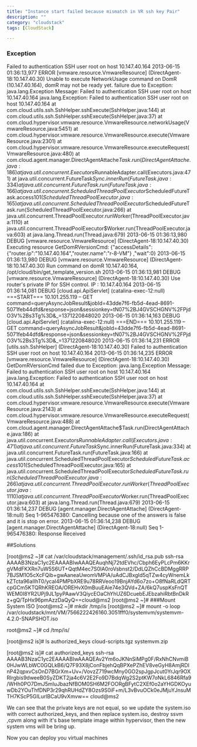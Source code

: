```yaml
---
title: "Instance start failed because mismatch in VR ssh key Pair"
description: ""
category: "cloudstack"
tags: [CloudStack]

---
```


### Exception

Failed to authentication SSH user root on host 10.147.40.164
2013-06-15 01:36:13,977 ERROR [vmware.resource.VmwareResource] (DirectAgent-18:10.147.40.30) Unable to execute NetworkUsage command on DomR (10.147.40.164), domR may not be ready yet. failure due to Exception: java.lang.Exception
Message: Failed to authentication SSH user root on host 10.147.40.164
java.lang.Exception: Failed to authentication SSH user root on host 10.147.40.164
at com.cloud.utils.ssh.SshHelper.sshExecute(SshHelper.java:144)
at com.cloud.utils.ssh.SshHelper.sshExecute(SshHelper.java:37)
at com.cloud.hypervisor.vmware.resource.VmwareResource.networkUsage(VmwareResource.java:5451)
at com.cloud.hypervisor.vmware.resource.VmwareResource.execute(VmwareResource.java:2301)
at com.cloud.hypervisor.vmware.resource.VmwareResource.executeRequest(VmwareResource.java:480)
at com.cloud.agent.manager.DirectAgentAttache$Task.run(DirectAgentAttache.java:186)
at java.util.concurrent.Executors$RunnableAdapter.call(Executors.java:471)
at java.util.concurrent.FutureTask$Sync.innerRun(FutureTask.java:334)
at java.util.concurrent.FutureTask.run(FutureTask.java:166)
at java.util.concurrent.ScheduledThreadPoolExecutor$ScheduledFutureTask.access$101(ScheduledThreadPoolExecutor.java:165)
at java.util.concurrent.ScheduledThreadPoolExecutor$ScheduledFutureTask.run(ScheduledThreadPoolExecutor.java:266)
at java.util.concurrent.ThreadPoolExecutor.runWorker(ThreadPoolExecutor.java:1110)
at java.util.concurrent.ThreadPoolExecutor$Worker.run(ThreadPoolExecutor.java:603)
at java.lang.Thread.run(Thread.java:679)
2013-06-15 01:36:13,980 DEBUG [vmware.resource.VmwareResource] (DirectAgent-18:10.147.40.30) Executing resource GetDomRVersionCmd: {"accessDetails":
{"router.ip":"10.147.40.164","router.name":"r-8-VM"}
,"wait":0}
2013-06-15 01:36:13,980 DEBUG [vmware.resource.VmwareResource] (DirectAgent-18:10.147.40.30) Run command on domR 10.147.40.164, /opt/cloud/bin/get_template_version.sh 
2013-06-15 01:36:13,981 DEBUG [vmware.resource.VmwareResource] (DirectAgent-18:10.147.40.30) Use router's private IP for SSH control. IP : 10.147.40.164
2013-06-15 01:36:14,081 DEBUG [cloud.api.ApiServlet] (catalina-exec-12:null) ===START=== 10.101.255.119 – GET command=queryAsyncJobResult&jobId=43dde7f6-fb5d-4ead-8691-5071feb44dfd&response=json&sessionkey=tN07%2BJ4GVSCHGNV%2FPjdO3V%2Bs3Tg%3D&_=1371220848020
2013-06-15 01:36:14,163 DEBUG [cloud.api.ApiServlet] (catalina-exec-12:null) ===END=== 10.101.255.119 – GET command=queryAsyncJobResult&jobId=43dde7f6-fb5d-4ead-8691-5071feb44dfd&response=json&sessionkey=tN07%2BJ4GVSCHGNV%2FPjdO3V%2Bs3Tg%3D&_=1371220848020
2013-06-15 01:36:14,231 ERROR [utils.ssh.SshHelper] (DirectAgent-18:10.147.40.30) Failed to authentication SSH user root on host 10.147.40.164
2013-06-15 01:36:14,235 ERROR [vmware.resource.VmwareResource] (DirectAgent-18:10.147.40.30) GetDomRVersionCmd failed due to Exception: java.lang.Exception
Message: Failed to authentication SSH user root on host 10.147.40.164
java.lang.Exception: Failed to authentication SSH user root on host 10.147.40.164
at com.cloud.utils.ssh.SshHelper.sshExecute(SshHelper.java:144)
at com.cloud.utils.ssh.SshHelper.sshExecute(SshHelper.java:37)
at com.cloud.hypervisor.vmware.resource.VmwareResource.execute(VmwareResource.java:2143)
at com.cloud.hypervisor.vmware.resource.VmwareResource.executeRequest(VmwareResource.java:488)
at com.cloud.agent.manager.DirectAgentAttache$Task.run(DirectAgentAttache.java:186)
at java.util.concurrent.Executors$RunnableAdapter.call(Executors.java:471)
at java.util.concurrent.FutureTask$Sync.innerRun(FutureTask.java:334)
at java.util.concurrent.FutureTask.run(FutureTask.java:166)
at java.util.concurrent.ScheduledThreadPoolExecutor$ScheduledFutureTask.access$101(ScheduledThreadPoolExecutor.java:165)
at java.util.concurrent.ScheduledThreadPoolExecutor$ScheduledFutureTask.run(ScheduledThreadPoolExecutor.java:266)
at java.util.concurrent.ThreadPoolExecutor.runWorker(ThreadPoolExecutor.java:1110)
at java.util.concurrent.ThreadPoolExecutor$Worker.run(ThreadPoolExecutor.java:603)
at java.lang.Thread.run(Thread.java:679)
2013-06-15 01:36:14,237 DEBUG [agent.manager.DirectAgentAttache] (DirectAgent-18:null) Seq 1-965476380: Cancelling because one of the answers is false and it is stop on error.
2013-06-15 01:36:14,238 DEBUG [agent.manager.DirectAgentAttache] (DirectAgent-18:null) Seq 1-965476380: Response Received

<!-- more -->

##Solutions

[root@ms2 ~]# cat /var/cloudstack/management/.ssh/id_rsa.pub
ssh-rsa AAAAB3NzaC1yc2EAAAABIwAAAQEAuqhNj72tdEVhc/Cbph6EyPLcPm6KKrgVMdFKXRn7uW5S6UT+QqtM4ec7S0lA0roVsbnst2/DdLQZhCcBDMggRRP7BJSM1O5cXcFQib+gwAaneaUwomVMPiA/uAdCJBxgId5qTZw4cyWnemLkkZTcta96aIIhT0/ycal4PMPbXRE9u78RRVeoo19BnjAYd6o7zo+O8fNaRLdQRTcpGCm5KTQRhKREOA/OREHvX0mBuuEAie74e3QVd+ZA/6kQ7uspKsFnQTWEM0I8YR2UPj9JL1pyPAawV3QiycEOaChYhUZ6DcuebEJEbzahiRbtBnDkRz+gQ/TpHx96pmAzzDaQyQ==cloud@ms2
[root@ms2 ~]#
###Mount System ISO
[root@ms2 ~]# mkdir /tmp/is
[root@ms2 ~]# mount -o loop /var/cloudstack/mnt/VM/7566222426160.3051fff0/systemvm/systemvm-4.2.0-SNAPSHOT.iso 

root@ms2 ~]# cd /tmp/is/

[root@ms2 is]# ls
authorized_keys cloud-scripts.tgz systemvm.zip

[root@ms2 is]# cat authorized_keys 
ssh-rsa AAAAB3NzaC1yc2EAAAABIwAAAQEAv2Ym6oJKNnSiMPg0F/RxNhCNvmiB0HJwWLbWC0GQLkB6/Q7F93X8jConFbjehQqBPXePZhEV8veGyH8AmjRDlnP42qpxvCsOnD7BGrXm+Uv+/VovzZ719wcMny0GO2spJgpJcut0YrJqr9OXRlrgbis9dweeB0SyZDKT2ja4c6V2E2Fo9D7BdqWg2S2ptKW7oNkL6846Rfa9/WHh0PO7DmJ5mIuJbazNfBOM0SH6M2FOORgBFytC2XEf0o2aYHGDKOyuwDb2YOuThfDNP3r29qhRUHdZY8Ozs9S0iF+m/L3vBvuOCk0eJMjuYJnsuMTH7KScP5GILurlBCaU9vXmvw== cloud@ms2


We can see that the private keys are not equal, so we update the system.iso with correct authorized_keys, and then replace system.iso, destroy ssvm ,cpvm along with it's base template image within hypervisor, then the new system vms will be bring up.

Now you can deploy you virtual machines
